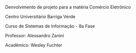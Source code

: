 Denvolvimento de projeto para a matéria Comércio Eletrônico

Centro Universitário Barriga Verde

Curso de Sistemas de Informação - 8a Fase

Professor: Alessandro Zanini

Acadêmico: Wesley Fuchter

